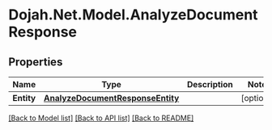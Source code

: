 # Dojah.Net.Model.AnalyzeDocumentResponse

## Properties

Name | Type | Description | Notes
------------ | ------------- | ------------- | -------------
**Entity** | [**AnalyzeDocumentResponseEntity**](AnalyzeDocumentResponseEntity.md) |  | [optional] 

[[Back to Model list]](../README.md#documentation-for-models) [[Back to API list]](../README.md#documentation-for-api-endpoints) [[Back to README]](../README.md)

